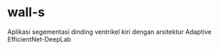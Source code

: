 # wall-s
Aplikasi segementasi dinding ventrikel kiri dengan arsitektur Adaptive EfficientNet-DeepLab

